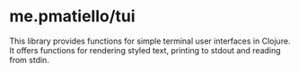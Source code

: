 # me.pmatiello/tui

This library provides functions for simple terminal user interfaces in Clojure. It 
offers functions for rendering styled text, printing to stdout and reading from stdin.

